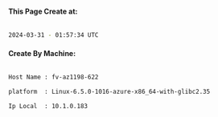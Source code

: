 
   
#### This Page Create at:

```bash

2024-03-31 - 01:57:34 UTC

```

#### Create By Machine:

```bash

Host Name : fv-az1198-622

platform  : Linux-6.5.0-1016-azure-x86_64-with-glibc2.35

Ip Local  : 10.1.0.183

```

